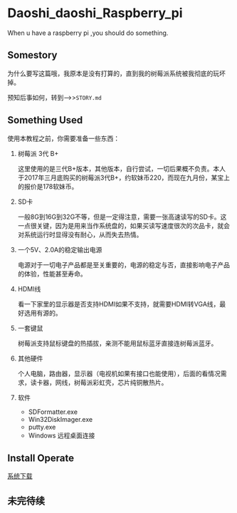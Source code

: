 # Daoshi_daoshi_Raspberry_pi

When u have a raspberry pi ,you should do something.

## Somestory

为什么要写这篇哦，我原本是没有打算的，直到我的树莓派系统被我彻底的玩坏掉。

预知后事如何，转到-->>`STORY.md`

## Something Used

使用本教程之前，你需要准备一些东西：

1. 树莓派 3代 B+

   这里使用的是三代B+版本，其他版本，自行尝试，一切后果概不负责。本人于2017年三月底购买的树莓派3代B+，约软妹币220，而现在九月份，某宝上的报价是178软妹币。

2. SD卡

   一般8G到16G到32G不等，但是一定得注意，需要一张高速读写的SD卡。这一点很关键，因为是用来当作系统盘的，如果买读写速度很次的次品卡，就会对系统运行时显得没有耐心，从而失去热情。

3. 一个5V、2.0A的稳定输出电源

   电源对于一切电子产品都是至关重要的，电源的稳定与否，直接影响电子产品的体验，性能甚至寿命。

4. HDMI线

   看一下家里的显示器是否支持HDMI如果不支持，就需要HDMI转VGA线，最好选用有源的。

5. 一套键鼠

   树莓派支持鼠标键盘的热插拔，亲测不能用鼠标蓝牙直接连树莓派蓝牙。

6. 其他硬件

   个人电脑，路由器，显示器（电视机如果有接口也能使用），后面的看情况需求，读卡器，网线，树莓派彩虹壳，芯片纯铜散热片。

7. 软件

   - SDFormatter.exe
   - Win32DiskImager.exe
   - putty.exe
   - Windows 远程桌面连接

## Install Operate

[系统下载](https://www.raspberrypi.org/downloads/raspbian/) 

## 未完待续

